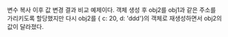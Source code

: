 변수 복사 이후 값 변경 결과 비교 예제이다.
객체 생성 후 
obj2를 obj1과 같은 주소를 가리키도록 할당했지만 
다시 obj2를 { c: 20, d: 'ddd'}의 객체로 재생성하면서 
obj2의 값이 달라졌다.
